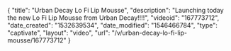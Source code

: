 {
    "title": "Urban Decay Lo Fi Lip Mousse",
    "description": "Launching today the new Lo Fi Lip Mousse from Urban Decay!!!!",
    "videoid": "167773712",
    "date_created": "1532639534",
    "date_modified": "1546466784",
    "type": "captivate",
    "layout": "video",
    "url": "\/v\/urban-decay-lo-fi-lip-mousse\/167773712"
}